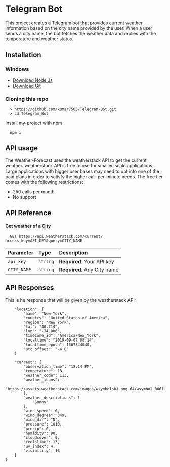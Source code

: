 
# Telegram Bot

This project creates a Telegram bot that provides current weather information based on the city name provided by the user. When a user sends a city name, the bot fetches the weather data and replies with the temperature and weather status.


## Installation

### Windows

  * [Download Node Js](https://nodejs.org/en)
  * [Download Git](https://git-scm.com/downloads/win)

### Cloning this repo

```
  > https://github.com/kumar7505/Telegram-Bot.git
  > cd Telegram_Bot
```

Install my-project with npm

```bash
  npm i
```
    
  
## API usage

The Weather-Forecast uses  the weatherstack API to get the current weather. weatherstack API is free to use for smaller-scale applications. Large applications with bigger user bases may need to opt into one of the paid plans in order to satisfy the higher call–per-minute needs. The free tier comes with the following restrictions:

* 250 calls per month
* No support
## API Reference

#### Get weather of a City

```http
  GET https://api.weatherstack.com/current?access_key=API_KEY&query=CITY_NAME
```

| Parameter | Type     | Description                |
| :-------- | :------- | :------------------------- |
| `api_key` | `string` | **Required**. Your API key |
| `CITY_NAME` | `string` | **Required**. Any City name |



## API Responses

This is he response that will be given by the weatherstack API:

```
    "location": {
        "name": "New York",
        "country": "United States of America",
        "region": "New York",
        "lat": "40.714",
        "lon": "-74.006",
        "timezone_id": "America/New_York",
        "localtime": "2019-09-07 08:14",
        "localtime_epoch": 1567844040,
        "utc_offset": "-4.0"
    }
```


```
    "current": {
        "observation_time": "12:14 PM",
        "temperature": 13,
        "weather_code": 113,
        "weather_icons": [
            "https://assets.weatherstack.com/images/wsymbols01_png_64/wsymbol_0001_sunny.png"
        ],
        "weather_descriptions": [
            "Sunny"
        ],
        "wind_speed": 0,
        "wind_degree": 349,
        "wind_dir": "N",
        "pressure": 1010,
        "precip": 0,
        "humidity": 90,
        "cloudcover": 0,
        "feelslike": 13,
        "uv_index": 4,
        "visibility": 16
    }
}